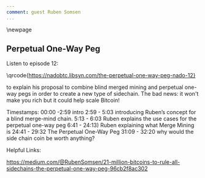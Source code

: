 ```yaml
---
comment: guest Ruben Somsen
...
```

\newpage
## Perpetual One-Way Peg

Listen to episode 12:

\qrcode{https://nadobtc.libsyn.com/the-perpetual-one-way-peg-nado-12}

to explain his proposal to combine blind merged mining and perpetual one-way pegs in order to create a new type of sidechain. The bad news: it won't make you rich but it could help scale Bitcoin!

Timestamps:
00:00 -2:59 intro
2:59 - 5:03 introducing Ruben’s concept for a blind merge-mind chain.
5:13 - 6:03 Ruben explains the use cases for the perpetual one-way peg
6:41 - 24:13) Ruben explaining what Merge Mining is
24:41 - 29:32 The Perpetual One-Way Peg
31:09 - 32:20 why would the side chain coin be worth anything?

Helpful Links:

https://medium.com/@RubenSomsen/21-million-bitcoins-to-rule-all-sidechains-the-perpetual-one-way-peg-96cb2f8ac302
